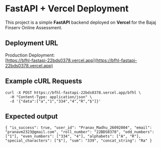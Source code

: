 # FastAPI + Vercel Deployment

This project is a simple **FastAPI** backend deployed on **Vercel** for the Bajaj Finserv Online Assessment.

## Deployment URL
Production Deployment:  
[https://bfhl-fastapi-22bds0378.vercel.app](https://bfhl-fastapi-22bds0378.vercel.app)

## Example cURL Requests
```
curl -X POST https://bfhl-fastapi-22bds0378.vercel.app/bfhl \
  -H "Content-Type: application/json" \
  -d '{"data":["a","1","334","4","R","$"]}'
```

## Expected output 
``
{ "is_success": true, "user_id": "Pranav_Madhu_26092004", "email": "pranavm2323@gmail.com", "roll_number": "22BDS0378", "odd_numbers": ["1"], "even_numbers": ["334", "4"], "alphabets": ["A", "R"], "special_characters": ["$"], "sum": "339", "concat_string": "Ra" }
``
